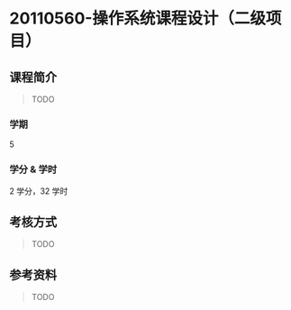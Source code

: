 # 20110560-操作系统课程设计（二级项目）

## 课程简介

> TODO

### 学期

5

### 学分 & 学时

2 学分，32 学时

## 考核方式

> TODO

## 参考资料

> TODO